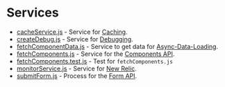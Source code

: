 # Services
* [cacheService.js](https;//github.com/alleyinteractive/irving/blob/production/services/cacheService.js) - Service for [Caching](https://github.com/alleyinteractive/irving/wiki/Caching).
* [createDebug.js](https;//github.com/alleyinteractive/irving/blob/production/services/createDebug.js) - Service for [Debugging](https://github.com/alleyinteractive/irving/wiki/Debugging).
* [fetchComponentData.js](https;//github.com/alleyinteractive/irving/blob/production/services/fetchComponentData.js) - Service to get data for [Async-Data-Loading](https://github.com/alleyinteractive/irving/wiki/https://github.com/alleyinteractive/irving/wiki/Asyc-Data-Loading).
* [fetchComponents.js](https;//github.com/alleyinteractive/irving/blob/production/services/fetchComponents.js) - Service for the [Components API](https://github.com/alleyinteractive/irving/wiki/Components-API).
* [fetchComponents.test.js](https;//github.com/alleyinteractive/irving/blob/production/services/fetchComponents.test.js) - Test for `fetchComponents.js`
* [monitorService.js](https;//github.com/alleyinteractive/irving/blob/production/services/monitorService.js) - Service for [New Relic](https://github.com/alleyinteractive/irving/wiki/New-Relic).
* [submitForm.js](https;//github.com/alleyinteractive/irving/blob/production/services/submitForm.js) - Process for the [Form API](https://github.com/alleyinteractive/irving/wiki/Form-API).

